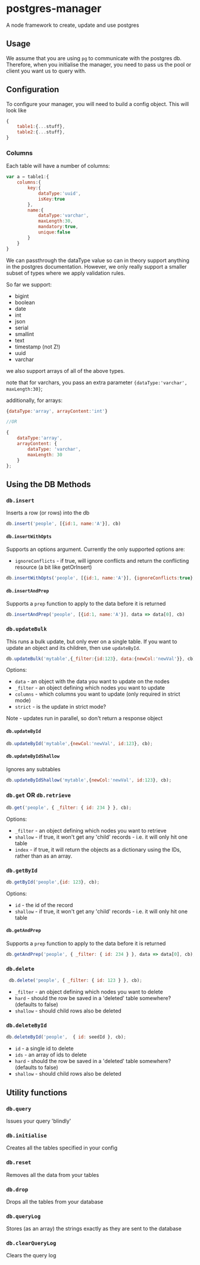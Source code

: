 # postgres-manager
A node framework to create, update and use postgres

## Usage
We assume that you are using `pg` to communicate with the postgres db.
Therefore, when you initialise the manager, you need to pass us the pool or client you want us to query with.

## Configuration
To configure your manager, you will need to build a config object.
This will look like
```js
{
    table1:{...stuff},
    table2:{...stuff},
}
```

### Columns
Each table will have a number of columns:
```js
var a = table1:{
    columns:{
        key:{
            dataType:'uuid',
            isKey:true
        },
        name:{
            dataType:'varchar',
            maxLength:30,
            mandatory:true,
            unique:false
        }
    }
}
```
We can passthrough the dataType value so can in theory support anything in the postgres documentation. However, we only really support a smaller subset of types where we apply validation rules.

So far we support:
* bigint
* boolean
* date
* int
* json
* serial
* smallint
* text
* timestamp (not Z!)
* uuid
* varchar

we also support arrays of all of the above types.

note that for varchars, you pass an extra parameter
`{dataType:'varchar', maxLength:30}`;

additionally, for arrays:
```js
{dataType:'array', arrayContent:'int'}

//OR

{
    dataType:'array',
    arrayContent: {
        dataType: 'varchar',
        maxLength: 30
    }
};
```

## Using the DB Methods

### `db.insert`

Inserts a row (or rows) into the db

```js
db.insert('people', [{id:1, name:'A'}], cb)
```

#### `db.insertWithOpts`

Supports an options argument. Currently the only supported options are:
* `ignoreConflicts` - if true, will ignore conflicts and return the conflicting resource (a bit like getOrInsert)

```js
db.insertWithOpts('people', [{id:1, name:'A'}], {ignoreConflicts:true}, cb)
```

#### `db.insertAndPrep`

Supports a `prep` function to apply to the data before it is returned

```js
db.insertAndPrep('people', [{id:1, name:'A'}], data => data[0], cb)
```

### `db.updateBulk`

This runs a bulk update, but only ever on a single table. If you want to update an object
and its children, then use `updateById`.

```js
db.updateBulk('mytable',{_filter:{id:123}, data:{newCol:'newVal'}}, cb)
```
Options:

* `data` - an object with the data you want to update on the nodes
* `_filter` - an object defining which nodes you want to update
* `columns` - which columns you want to update (only required in strict mode)
* `strict` - is the update in strict mode?

Note - updates run in parallel, so don't return a response object

#### `db.updateById`

```js
db.updateById('mytable',{newCol:'newVal', id:123}, cb);
```

#### `db.updateByIdShallow`

Ignores any subtables

```js
db.updateByIdShallow('mytable',{newCol:'newVal', id:123}, cb);
```


### `db.get` OR `db.retrieve`

```js
db.get('people', { _filter: { id: 234 } }, cb);
```

Options:
- `_filter` - an object defining which nodes you want to retrieve
- `shallow` - if true, it won't get any 'child' records - i.e. it will only hit one table
- `index` - if true, it will return the objects as a dictionary using the IDs, rather than as an array.

### `db.getById`

```js
db.getById('people',{id: 123}, cb);
```

Options:
- `id` - the id of the record
- `shallow` - if true, it won't get any 'child' records - i.e. it will only hit one table

#### `db.getAndPrep`

Supports a `prep` function to apply to the data before it is returned

```js
db.getAndPrep('people', { _filter: { id: 234 } }, data => data[0], cb);
```

### `db.delete`

```js
 db.delete('people', { _filter: { id: 123 } }, cb);
```

* `_filter` - an object defining which nodes you want to delete
* `hard` - should the row be saved in a 'deleted' table somewhere? (defaults to false)
* `shallow` - should child rows also be deleted

### `db.deleteById`

```js
db.deleteById('people',  { id: seedId }, cb);
```

* `id` - a single id to delete
* `ids` - an array of ids to delete
* `hard` - should the row be saved in a 'deleted' table somewhere? (defaults to false)
* `shallow` - should child rows also be deleted

## Utility functions

### `db.query`

Issues your query 'blindly'

### `db.initialise`

Creates all the tables specified in your config

### `db.reset`

Removes all the data from your tables

### `db.drop`

Drops all the tables from your database

### `db.queryLog`

Stores (as an array) the strings exactly as they are sent to the database

### `db.clearQueryLog`

Clears the query log

